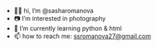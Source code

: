 - 👋🏻 hi, I’m @sasharomanova
- 📷 I’m interested in photography
- 🐍 I’m currently learning python & html
- 📫 how to reach me: ssromanova27@gmail.com

<!---
sasharomanova/sasharomanova is a ✨ special ✨ repository because its `README.md` (this file) appears on your GitHub profile.
You can click the Preview link to take a look at your changes.
--->
